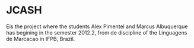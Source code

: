 JCASH
=====

Eis the project where the students Alex Pimentel and Marcus Albuquerque has begining in the semester 2012.2, from de discipline of the Linguagens de Marcacao in IFPB, Brazil.

